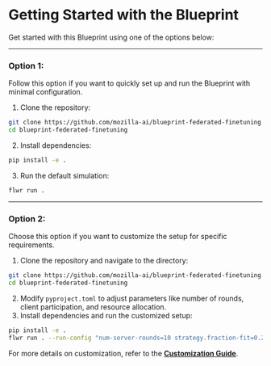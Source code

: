 # **Getting Started with the Blueprint**

Get started with this Blueprint using one of the options below:

---

### **Option 1:**
Follow this option if you want to quickly set up and run the Blueprint with minimal configuration.

1. Clone the repository:
```bash
git clone https://github.com/mozilla-ai/blueprint-federated-finetuning.git
cd blueprint-federated-finetuning
```
2. Install dependencies:
```bash
pip install -e .
```
3. Run the default simulation:
```bash
flwr run .
```

---

### **Option 2:**
Choose this option if you want to customize the setup for specific requirements.

1. Clone the repository and navigate to the directory:
```bash
git clone https://github.com/mozilla-ai/blueprint-federated-finetuning.git
cd blueprint-federated-finetuning
```
2. Modify `pyproject.toml` to adjust parameters like number of rounds, client participation, and resource allocation.
3. Install dependencies and run the customized setup:
```bash
pip install -e .
flwr run . --run-config "num-server-rounds=10 strategy.fraction-fit=0.25"
```

For more details on customization, refer to the **[Customization Guide](customization.md)**.
